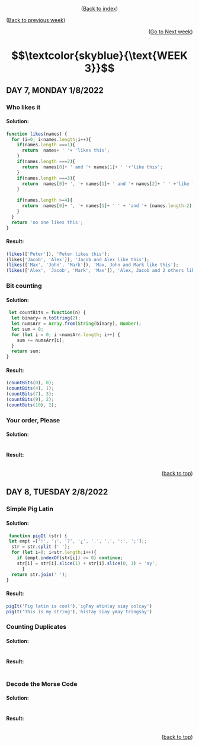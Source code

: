 <div id="top">
<p align="center">(<a href="https://github.com/javiarriagag/core-code-from-scratch-readme#readme">Back to index</a>)</p>
<p align="left">(<a href="https://github.com/javiarriagag/core-code-from-scratch-readme/blob/main/WEEK2.md">Back to previous week</a>)</p>
<p align="right">(<a href="https://github.com/javiarriagag/core-code-from-scratch-readme/blob/main/WEEK1.md">Go to Next week</a>)</p
</div>
 
<div id="title ">
 
#  $$\textcolor{skyblue}{\text{WEEK 3}}$$

</div>

## **DAY 7, MONDAY 1/8/2022**


### **Who likes it**<br>
 
 #### Solution:
```javascript
function likes(names) {
  for (i=0; i<names.length;i++){
    if(names.length ===1){
      return  names+ ' '+ 'likes this';
    }
    if(names.length ===2){
      return  names[0]+ ' and '+ names[1]+ ' '+'like this';
    }
    if(names.length ===3){
      return  names[0]+ ', '+ names[1]+ ' and '+ names[2]+ ' ' +'like this';
    }
    
    if(names.length >=4){
      return  names[0]+ ', '+ names[1]+ ' ' + 'and '+ (names.length-2) +' others like this';
    }
  } 
  return 'no one likes this';
}

```

#### Result:
 ```javascript
(likes(['Peter']), 'Peter likes this');
(likes['Jacob', 'Alex']), 'Jacob and Alex like this');
(likes(['Max', 'John', 'Mark']), 'Max, John and Mark like this');
(likes(['Alex', 'Jacob', 'Mark', 'Max']), 'Alex, Jacob and 2 others like this');

```
 

### **Bit counting**<br>
 
 #### Solution:
```javascript
 let countBits = function(n) {
  let binary= n.toString(2);
  let numsArr = Array.from(String(binary), Number);
  let sum = 0;
  for (let i = 0; i <numsArr.length; i++) {
    sum += numsArr[i];
  }
  return sum;
}

```

#### Result:
 ```javascript
(countBits(0), 0);
(countBits(4), 1);
(countBits(7), 3);
(countBits(9), 2);
(countBits(10), 2);                                    

```
 

### **Your order, Please**<br>
 
 #### Solution:
```javascript

```

#### Result:
 ```javascript

``` 
 <p align="right">(<a href="#top">back to top</a>)</p>
 
 ## **DAY 8, TUESDAY 2/8/2022**


### **Simple Pig Latin**<br>
 
 #### Solution:
```javascript
 function pigIt (str) {
 let empt =['!', '¡', '?', '¿', '.', ',', ':', ';'];;
  str = str.split (' ');
  for (let i=0; i<str.length;i++){
    if (empt.indexOf(str[i]) >= 0) continue;
    str[i] = str[i].slice(1) + str[i].slice(0, 1) + 'ay';
      } 
  return str.join(' ');
}
 ```
 
 #### Result:
 ```javascript
pigIt('Pig latin is cool'),'igPay atinlay siay oolcay')
pigIt('This is my string'),'hisTay siay ymay tringsay')
``` 
 
### **Counting Duplicates**<br>
 
 #### Solution:
```javascript
 ```
 
 #### Result:
 ```javascript
``` 
 
 ### **Decode the Morse Code**<br>
 
 #### Solution:
```javascript
 ```
 
 #### Result:
 ```javascript
``` 
 
<p align="right">(<a href="#top">back to top</a>)</p>
